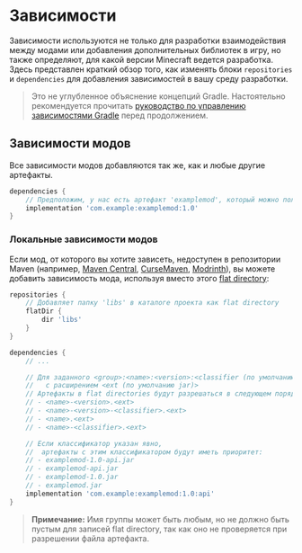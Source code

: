 # Зависимости

Зависимости используются не только для разработки взаимодействия между модами или добавления дополнительных библиотек в игру, но также определяют, для какой версии Minecraft ведется разработка. Здесь представлен краткий обзор того, как изменять блоки `repositories` и `dependencies` для добавления зависимостей в вашу среду разработки.

> Это не углубленное объяснение концепций Gradle. Настоятельно рекомендуется прочитать [руководство по управлению зависимостями Gradle](https://docs.gradle.org/8.1.1/userguide/dependency_management.html) перед продолжением.

## Зависимости модов

Все зависимости модов добавляются так же, как и любые другие артефакты.

```gradle
dependencies {
    // Предположим, у нас есть артефакт 'examplemod', который можно получить из указанного репозитория
    implementation 'com.example:examplemod:1.0'
}
```

### Локальные зависимости модов

Если мод, от которого вы хотите зависеть, недоступен в репозитории Maven (например, [Maven Central](https://central.sonatype.com/), [CurseMaven](https://cursemaven.com/), [Modrinth](https://docs.modrinth.com/docs/tutorials/maven/)), вы можете добавить зависимость мода, используя вместо этого [flat directory](https://docs.gradle.org/8.1.1/userguide/declaring_repositories.html#sub:flat_dir_resolver):

```gradle
repositories {
    // Добавляет папку 'libs' в каталоге проекта как flat directory
    flatDir {
        dir 'libs'
    }
}

dependencies {
    // ...

    // Для заданного <group>:<name>:<version>:<classifier (по умолчанию нет)>
    //   с расширением <ext (по умолчанию jar)>
    // Артефакты в flat directories будут разрешаться в следующем порядке:
    // - <name>-<version>.<ext>
    // - <name>-<version>-<classifier>.<ext>
    // - <name>.<ext>
    // - <name>-<classifier>.<ext>

    // Если классификатор указан явно,
    //  артефакты с этим классификатором будут иметь приоритет:
    // - examplemod-1.0-api.jar
    // - examplemod-api.jar
    // - examplemod-1.0.jar
    // - examplemod.jar
    implementation 'com.example:examplemod:1.0:api'
}
```

> **Примечание:**
> Имя группы может быть любым, но не должно быть пустым для записей flat directory, так как оно не проверяется при разрешении файла артефакта.

